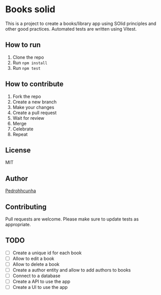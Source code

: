 # Books solid
This is a project to create a books/library app using SOlid principles and other good practices.
Automated tests are written using Vitest.

## How to run
1. Clone the repo
2. Run `npm install`
3. Run `npm test`

## How to contribute
1. Fork the repo
2. Create a new branch
3. Make your changes
4. Create a pull request
5. Wait for review
6. Merge
7. Celebrate
8. Repeat

## License
MIT

## Author
[Pedrohhcunha](https://github.com/pedrohhcunha)

## Contributing
Pull requests are welcome.
Please make sure to update tests as appropriate.

## TODO
- [ ] Create a unique id for each book
- [ ] Allow to edit a book
- [ ] Allow to delete a book
- [ ] Create a author entity and allow to add authors to books
- [ ] Connect to a database
- [ ] Create a API to use the app
- [ ] Create a UI to use the app

